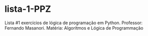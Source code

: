 # lista-1-PPZ
Lista #1 exercícios de lógica de programação em Python. Professor: Fernando Masanori. Matéria: Algoritmos e Lógica de Programmação 

